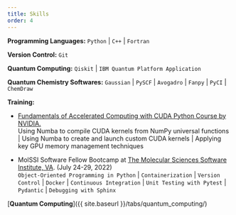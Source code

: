 ```yaml
---
title: Skills
order: 4
---
```



**Programming Languages:** `Python` | `C++` | `Fortran`    

**Version Control:** `Git`

**Quantum Computing:** `Qiskit` | `IBM Quantum Platform Application`

**Quantum Chemistry Softwares:** `Gaussian` | `PySCF` | `Avogadro` | `Fanpy` | `PyCI` | `ChemDraw`  



**Training:**
- [Fundamentals of Accelerated Computing with CUDA Python Course by NVIDIA.](https://courses.nvidia.com/courses/course-v1:DLI+C-AC-02+V1/)   
  Using Numba to compile CUDA kernels from NumPy universal functions | Using Numba to create and launch custom CUDA kernels | Applying key GPU memory management techniques  
  
- MolSSI Software Fellow Bootcamp at [The Molecular Sciences Software Institute, VA](https://molssi.org/fellowship/). (July 24-29, 2022)     
  `Object-Oriented Programming in Python` | `Containerization` | `Version Control` | `Docker` | `Continuous Integration` | `Unit Testing with Pytest` | `Pydantic` | `Debugging with Sphinx`   


[**Quantum Computing**]({{ site.baseurl }}/tabs/quantum_computing/)
